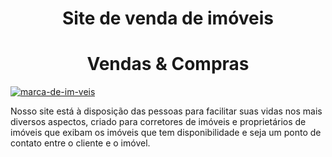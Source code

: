 <h1 align="center"> Site de venda de imóveis </h1>

<h1 align="center"> Vendas & Compras </h1>

<p><p></h1> <a href="https://ibb.co/xqFLVLJ"><img src="https://i.ibb.co/MkBSqSM/marca-de-im-veis.jpg" alt="marca-de-im-veis" border="0"></a></p></p></center>

Nosso site está à disposição das pessoas para facilitar suas vidas nos mais diversos aspectos, criado para corretores de imóveis e proprietários de imóveis que exibam os imóveis que tem disponibilidade e seja um ponto de contato entre o cliente e o imóvel.
